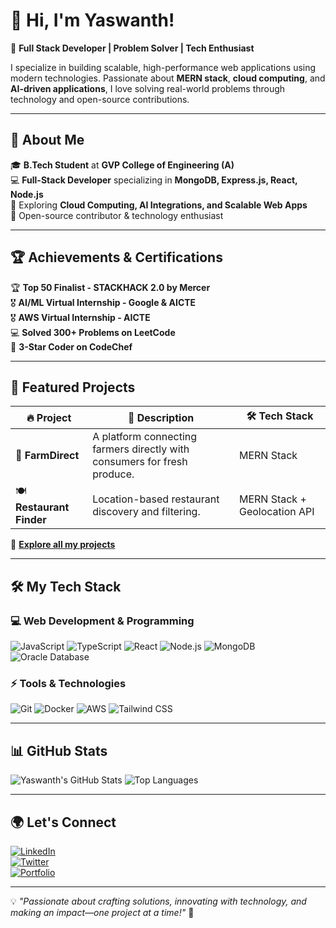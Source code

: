 
# **👋 Hi, I'm Yaswanth!**  
🚀 **Full Stack Developer | Problem Solver | Tech Enthusiast**

I specialize in building scalable, high-performance web applications using modern technologies. Passionate about **MERN stack**, **cloud computing**, and **AI-driven applications**, I love solving real-world problems through technology and open-source contributions.

---  

## **🌟 About Me**

🎓 **B.Tech Student** at **GVP College of Engineering (A)**  
💻 **Full-Stack Developer** specializing in **MongoDB, Express.js, React, Node.js**  
🌱 Exploring **Cloud Computing, AI Integrations, and Scalable Web Apps**  
🚀 Open-source contributor & technology enthusiast  

---  

## **🏆 Achievements & Certifications**

🏆 **Top 50 Finalist - STACKHACK 2.0 by Mercer**  
🎖️ **AI/ML Virtual Internship - Google & AICTE**  
🎖️ **AWS Virtual Internship - AICTE**  
💻 **Solved 300+ Problems on LeetCode**  
🏅 **3-Star Coder on CodeChef**  

---  

## **🚀 Featured Projects**

| 🔥 Project | 📝 Description | 🛠️ Tech Stack |
|------------|--------------|---------------|
| 🌾 **FarmDirect** | A platform connecting farmers directly with consumers for fresh produce. | MERN Stack |
| 🍽️ **Restaurant Finder** | Location-based restaurant discovery and filtering. | MERN Stack + Geolocation API |

🔗 **[Explore all my projects](#)**  

---  

## **🛠️ My Tech Stack**

### **💻 Web Development & Programming**
![JavaScript](https://img.shields.io/badge/JavaScript-F7DF1E?style=flat-square&logo=javascript&logoColor=black)
![TypeScript](https://img.shields.io/badge/TypeScript-3178C6?style=flat-square&logo=typescript&logoColor=white)
![React](https://img.shields.io/badge/React-61DAFB?style=flat-square&logo=react&logoColor=black)
![Node.js](https://img.shields.io/badge/Node.js-339933?style=flat-square&logo=node.js&logoColor=white)
![MongoDB](https://img.shields.io/badge/MongoDB-47A248?style=flat-square&logo=mongodb&logoColor=white)
![Oracle Database](https://img.shields.io/badge/Oracle-F80000?style=flat-square&logo=oracle&logoColor=white)

### **⚡ Tools & Technologies**
![Git](https://img.shields.io/badge/Git-F05032?style=flat-square&logo=git&logoColor=white)
![Docker](https://img.shields.io/badge/Docker-2496ED?style=flat-square&logo=docker&logoColor=white)
![AWS](https://img.shields.io/badge/AWS-232F3E?style=flat-square&logo=amazon-aws&logoColor=white)
![Tailwind CSS](https://img.shields.io/badge/Tailwind_CSS-06B6D4?style=flat-square&logo=tailwind-css&logoColor=white)

---  

## **📊 GitHub Stats**

![Yaswanth's GitHub Stats](https://github-readme-stats.vercel.app/api?username=yourusername&show_icons=true&theme=radical)
![Top Languages](https://github-readme-stats.vercel.app/api/top-langs/?username=yourusername&layout=compact&theme=radical)

---  

## **🌍 Let's Connect**

[![LinkedIn](https://img.shields.io/badge/LinkedIn-0A66C2?style=flat-square&logo=linkedin&logoColor=white)](https://linkedin.com/in/yourusername)  
[![Twitter](https://img.shields.io/badge/Twitter-1DA1F2?style=flat-square&logo=twitter&logoColor=white)](https://twitter.com/yourusername)  
[![Portfolio](https://img.shields.io/badge/Portfolio-FF5722?style=flat-square&logo=google-chrome&logoColor=white)](https://yourportfolio.com)  

---  

💡 *"Passionate about crafting solutions, innovating with technology, and making an impact—one project at a time!"* 🚀  

